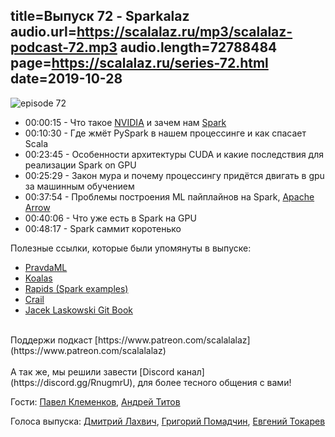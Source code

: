 title=Выпуск 72 - Sparkalaz 
audio.url=https://scalalaz.ru/mp3/scalalaz-podcast-72.mp3
audio.length=72788484
page=https://scalalaz.ru/series-72.html
date=2019-10-28
----
![episode 72](https://scalalaz.ru/img/episode72.jpg)

* 00:00:15 - Что такое [NVIDIA](https://www.nvidia.com/) и зачем нам [Spark](https://spark.apache.org/)
* 00:10:30 - Где жмёт PySpark в нашем процессинге и как спасает Scala
* 00:23:45 - Особенности архитектуры CUDA и какие последствия для реализации Spark on GPU
* 00:25:29 - Закон мура и почему процессингу придётся двигать в gpu за машинным обучением
* 00:37:54 - Проблемы построения ML пайплайнов на Spark, [Apache Arrow](https://arrow.apache.org/)
* 00:40:06 - Что уже есть в Spark на GPU
* 00:48:17 - Spark саммит коротенько

Полезные ссылки, которые были упомянуты в выпуске:

* [PravdaML](https://github.com/odnoklassniki/pravda-ml)
* [Koalas](https://github.com/databricks/koalas/)
* [Rapids (Spark examples)](https://github.com/rapidsai/spark-examples/)
* [Crail](https://crail.incubator.apache.org/)
* [Jacek Laskowski Git Book](https://legacy.gitbook.com/@jaceklaskowski)

<br/>
Поддержи подкаст [https://www.patreon.com/scalalalaz](https://www.patreon.com/scalalalaz)
<br/>

<br/>
А так же, мы решили завести [Discord канал](https://discord.gg/RnugmrU), для более тесного общения с вами! 
<br/>

Гости:
[Павел Клеменков](https://www.linkedin.com/in/pavel-klemenkov-7a88a956/),
[Андрей Титов](https://www.linkedin.com/in/t3nq/)

Голоса выпуска:
[Дмитрий Лахвич](https://github.com/ReiReiRei),
[Григорий Помадчин](https://github.com/pomadchin),
[Евгений Токарев](https://twitter.com/strobegen)
